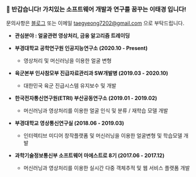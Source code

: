 ### 👋 반갑습니다! 가치있는 소프트웨어 개발과 연구를 꿈꾸는 이태경 입니다!
문의사항은 [블로그](http://blog.naver.com/luckperson7) 또는 이메일 taegyeong7202@gmail.com 으로 부탁드립니다.
- <b>관심분야 : 얼굴관련 영상처리, 금융 알고리즘 트레이딩 </b>

- <b>부경대학교 공학연구원 인공지능연구소 (2020.10 - Present)</b>
  - 영상처리 및 머신러닝을 이용한 얼굴 변형

- <b>육군본부 인사참모부 진급자료관리과 SW개발병 (2019.03 - 2020.10)</b>
  - 대한민국 육군 진급시스템 유지보수 및 개발

- <b>한국전자통신연구원(ETRI) 부산공동연구소  (2019.01 - 2019.02)</b>
  - 머신러닝과 영상처리를 이용한 얼굴 인식 및 분류 / 재학습 모델 개발

- <b>부경대학교 영상통신연구실 (2018.06 - 2019.03)</b>
  - 인터렉티브 미디어 창작플랫폼 및 머신러닝을 이용한 얼굴변형 및 학습모델 개발

- <b>과학기술정보통신부 소프트웨어 마에스트로 8기 (2017.06 - 2017.12)</b>
  - 머신러닝과 영상처리를 이용한 실시간 다중 객체추적 및 웹 서비스 플랫폼 개발


